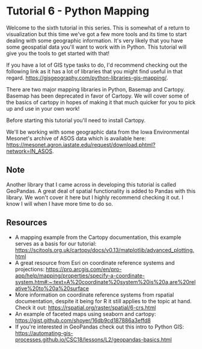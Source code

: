 # Tutorial 6 - Python Mapping
Welcome to the sixth tutorial in this series. This is somewhat of a return to visualization but this time we've got a few more tools and its time to start dealing with some geographic information. It's very likely that you have some geospatial data you'll want to work with in Python. This tutorial will give you the tools to get started with that!

If you have a lot of GIS type tasks to do, I'd recommend checking out the following link as it has a lot of libraries that you might find useful in that regard. https://gisgeography.com/python-libraries-gis-mapping/.

There are two major mapping libraries in Python, Basemap and Cartopy. Basemap has been deprecated in favor of Cartopy. We will cover some of the basics of cartopy in hopes of making it that much quicker for you to pick up and use in your own work!

Before starting this tutorial you'll need to install Cartopy. 

We'll be working with some geographic data from the Iowa Environmental Mesonet's archive of ASOS data which is available here: https://mesonet.agron.iastate.edu/request/download.phtml?network=IN_ASOS.

## Note
Another library that I came across in developing this tutorial is called GeoPandas. A great deal of spatial functionality is added to Pandas with this library. We won't cover it here but I highly recommend checking it out. I know I will when I have more time to do so.

## Resources
 - A mapping example from the Cartopy documentation, this example serves as a basis for our tutorial: https://scitools.org.uk/cartopy/docs/v0.13/matplotlib/advanced_plotting.html
 - A great resource from Esri on coordinate reference systems and projections: https://pro.arcgis.com/en/pro-app/help/mapping/properties/specify-a-coordinate-system.htm#:~:text=A%20coordinate%20system%20is%20a,are%20relative%20to%20a%20surface
 - More information on coordinate reference systems from rspatial documentation, despite it being for R it still applies to the topic at hand. Check it out: https://rspatial.org/raster/spatial/6-crs.html
 - An example of faceted maps using seaborn and cartopy: https://gist.github.com/shoyer/16db9cd187886a3effd8
 - If you're interested in GeoPandas check out this intro to Python GIS: https://automating-gis-processes.github.io/CSC18/lessons/L2/geopandas-basics.html
